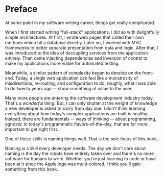 # Preface

At some point in my software writing career, things got really complicated.

When I first started writing "full-stack" applications, I did so with delightfully simple architectures. At first, I wrote web pages that called their own methods which hit a database directly. Later on, I worked with MVC frameworks to better separate presentation from data and logic. After that, I was introduced to the idea of decoupling services from the application entirely. Then came injecting dependencies and inversion of control to make my applications more viable for automated testing.

Meanwhile, a similar pattern of complexity began to develop on the front-end. Today, a single web application can feel like a monstrosity of misdirections, re-routing, and configuration to do, roughly, what I was able to do twenty years ago -- show something of value to the user.

Many more people are entering the software development industry today. That's a _wonderful_ thing. But, I can only shutter at the weight of knowledge a new developer is asked to carry from day one. I don't think learning everything about how today's complex applications are built is healthy. Instead, there are fundamentals -- ways of thinking -- about programming, agnostic to today's programmatic flavors-of-the-day, that are far more important to get right first.

One of these skills is naming things well. That is the sole focus of this book.

Naming is a skill every developer needs. The day we don't care about naming is the day the robots have entirely taken over and there's no more software for humans to write. Whether you're just learning to code or have been at it since the Apple logo was multi-colored, I think you'll gain something from this book.